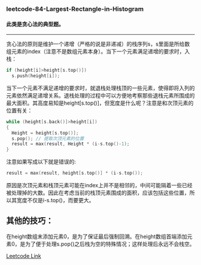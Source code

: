 ### leetcode-84-Largest-Rectangle-in-Histogram

#### 此类是贪心法的典型题。
----------
贪心法的原则是维护一个递增（严格的说是非递减）的栈序列s，s里面是所给数组元素的index（注意不是数组元素本身）。当下一个元素满足递增的要求时，入栈：
```c
if (height[i]>height[s.top()]) 
  s.push(height[i]);  
```
当下一个元素不满足递增的要求时，就退栈处理栈顶的一些元素，使得即将入列的元素依然满足递增关系。退栈处理的过程中可以方便地考察那些退栈元素所围成的最大面积。其高度易知是height[s.top()]，但宽度是什么呢？注意是和次顶元素的位置有关：  
```cpp
while (height[s.back()]>height[i])
{
  Height = height[s.top()];  
  s.pop(); // 提取次顶元素的位置  
  result = max(result, Height * (i-s.top()-1);  
}
```
注意如果写成以下就是错误的:  
```c
result = max(result, height[s.top()] * (i-s.top());  
```


原因是次顶元素和栈顶元素可能在index上并不是相邻的，中间可能隔着一些已经被处理掉的大数。因此在考虑当前的栈顶元素围成的面积，应该包括这些位置，所以其宽度不仅是i-s.top()，而要更大。  

其他的技巧：  
----------
在height数组末添加元素0，是为了保证最后强制回溯。在height数组首端添加元素0，是为了便于处理s.pop()之后栈为空的特殊情况；这样处理后永远不会栈空。


[Leetcode Link](https://leetcode.com/problems/largest-rectangle-in-histogram)
